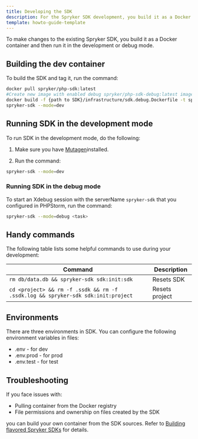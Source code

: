 ```yaml
---
title: Developing the SDK
description: For the Spryker SDK development, you build it as a Docker container and run it in the development or debug mode. 
template: howto-guide-template
---
```


To make changes to the existing Spryker SDK, you build it as a Docker container and then run it in the development or debug mode.

## Building the dev container

To build the SDK and tag it, run the command:

```bash
docker pull spryker/php-sdk:latest
#Create new image with enabled debug spryker/php-sdk-debug:latest image
docker build -f {path to SDK}/infrastructure/sdk.debug.Dockerfile -t spryker/php-sdk-debug:latest {path to SDK}
spryker-sdk --mode=dev
```

## Running SDK in the development mode
To run SDK in the development mode, do the following:

1. Make sure you have [Mutagen](https://mutagen.io/documentation/introduction/installation)installed.

2. Run the command:

```bash
spryker-sdk --mode=dev
```

### Running SDK in the debug mode
To start an Xdebug session with the serverName `spryker-sdk` that you configured in PHPStorm, run the command:

```bash
spryker-sdk --mode=debug <task>
```

## Handy commands

The following table lists some helpful commands to use during your development:

<div class="width-100">

| Command  |  Description | 
|---|---|
| `rm db/data.db && spryker-sdk sdk:init:sdk`  | Resets SDK  |
| `cd <project> && rm -f .ssdk && rm -f .ssdk.log && spryker-sdk sdk:init:project` | Resets project  | 

</div>

## Environments
There are three environments in SDK. You can configure the following environment variables in files:
 - .env - for dev
 - .env.prod - for prod
 - .env.test - for test

## Troubleshooting

If you face issues with:
- Pulling container from the Docker registry
- File permissions and ownership on files created by the SDK

you can build your own container from the SDK sources. Refer to [Building flavored Spryker SDKs](/docs/sdk/dev/building-flavored-spryker-sdks.html) for details.
